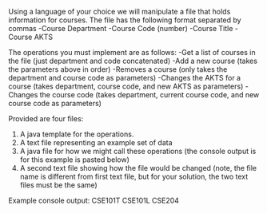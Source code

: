 
Using a language of your choice we will manipulate a file that holds information for courses. The file has the following format separated by commas
-Course Department
-Course Code (number)
-Course Title
-Course AKTS

The operations you must implement are as follows:
-Get a list of courses in the file (just department and code concatenated)
-Add a new course (takes the parameters above in order)
-Removes a course (only takes the department and course code as parameters)
-Changes the AKTS for a course (takes department, course code, and new AKTS as parameters)
-Changes the course code (takes department, current course code, and new course code as parameters)


Provided are four files:
1. A java template for the operations.
2. A text file representing an example set of data
3. A java file for how we might call these operations (the console output is for this example is pasted below)
4. A second text file showing how the file would be changed (note, the file name is different from first text file, but for your solution, the two text files must be the same)

Example console output:
CSE101T
CSE101L
CSE204